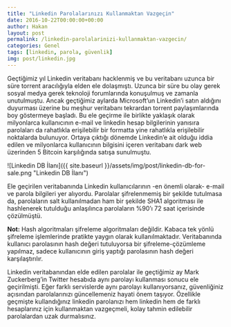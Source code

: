 ```yaml
---
title: "Linkedin Parolalarınızı Kullanmaktan Vazgeçin"
date: 2016-10-22T00:00:00+00:00
author: Hakan
layout: post
permalink: /linkedin-parolalarinizi-kullanmaktan-vazgecin/
categories: Genel
tags: [linkedin, parola, güvenlik]
img: post/linkedin.jpg
---
```

Geçtiğimiz yıl Linkedin veritabanı hacklenmiş ve bu veritabanı uzunca bir süre torrent aracılığıyla elden ele dolaşmıştı. Uzunca bir süre bu olay gerek sosyal medya gerek teknoloji forumlarında konuşulmuş ve zamanla unutulmuştu. Ancak geçtiğimiz aylarda Microsoft’un Linkedin’i satın aldığını duyurması üzerine bu meşhur veritabanı tekrardan torrent paylaşımlarında boy göstermeye başladı. Bu ele geçirme ile birlikte yaklaşık olarak milyonlarca kullanıcının e-mail ve linkedin hesap bilgilerinin yanısıra parolaları da rahatlıkla erişilebilir bir formatta yine rahatlıkla erişilebilir noktalarda bulunuyor. Ortaya çıktığı dönemde Linkedin’e ait olduğu iddia edilen ve milyonlarca kullanıcının bilgisini içeren veritabanı dark web üzerinden 5 Bitcoin karşılığında satışa sunulmuştu.

![Linkedin DB İlanı]({{ site.baseurl }}/assets/img/post/linkedin-db-for-sale.png "Linkedin DB İlanı")

Ele geçirilen veritabanında Linkedin kullanıcılarının -en önemli olarak- e-mail ve parola bilgileri yer alıyordu. Parolalar şifrelenmemiş bir şekilde tutulmasa da, parolaların salt kullanılmadan ham bir şekilde SHA1 algoritması ile hashlenerek tutulduğu anlaşılınca parolaların %90’ı 72 saat içerisinde çözülmüştü.

**Not:** Hash algoritmaları şifreleme algoritmaları değildir. Kabaca tek yönlü şifreleme işlemlerinde pratikte yaygın olarak kullanılmaktadır. Veritabanında kullanıcı parolasının hash değeri tutuluyorsa bir şifreleme-çözümleme yapılmaz, sadece kullanıcının giriş yaptığı parolasının hash değeri karşılaştırılır.

Linkedin veritabanından elde edilen parolalar ile geçtiğimiz ay Mark Zuckerberg’in Twitter hesabıda aynı parolayı kullanması sonucu ele geçirilmişti. Eğer farklı servislerde aynı parolayı kullanıyorsanız, güvenliğiniz açısından parolalarınızı güncellemeniz hayati önem taşıyor. Özellikle geçmişte kullandığınız linkedin parolanızı hem linkedin hem de farklı hesaplarınız için kullanmaktan vazgeçmeli, kolay tahmin edilebilir parolalardan uzak durmalısınız.